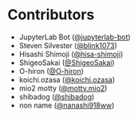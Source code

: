 # Contributors

* JupyterLab Bot ([@jupyterlab-bot](https://crowdin.com/profile/jupyterlab-bot))
* Steven Silvester ([@blink1073](https://crowdin.com/profile/blink1073))
* Hisashi Shimoji ([@hisa-shimoji](https://crowdin.com/profile/hisa-shimoji))
* ShigeoSakai ([@ShigeoSakai](https://crowdin.com/profile/ShigeoSakai))
* O-hiron ([@O-hiron](https://crowdin.com/profile/O-hiron))
* koichi.ozasa ([@koichi.ozasa](https://crowdin.com/profile/koichi.ozasa))
* mio2 motty ([@motty.mio2](https://crowdin.com/profile/motty.mio2))
* shibadog ([@shibadog](https://crowdin.com/profile/shibadog))
* non name ([@nanashi918ww](https://crowdin.com/profile/nanashi918ww))
